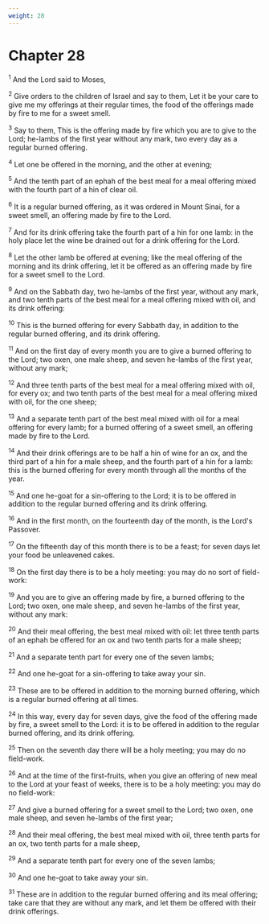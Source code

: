 ```yaml
---
weight: 28
---
```


# Chapter 28

<sup>1</sup> And the Lord said to Moses, 

<sup>2</sup> Give orders to the children of Israel and say to them, Let it be your care to give me my offerings at their regular times, the food of the offerings made by fire to me for a sweet smell. 

<sup>3</sup> Say to them, This is the offering made by fire which you are to give to the Lord; he-lambs of the first year without any mark, two every day as a regular burned offering. 

<sup>4</sup> Let one be offered in the morning, and the other at evening; 

<sup>5</sup> And the tenth part of an ephah of the best meal for a meal offering mixed with the fourth part of a hin of clear oil. 

<sup>6</sup> It is a regular burned offering, as it was ordered in Mount Sinai, for a sweet smell, an offering made by fire to the Lord. 

<sup>7</sup> And for its drink offering take the fourth part of a hin for one lamb: in the holy place let the wine be drained out for a drink offering for the Lord. 

<sup>8</sup> Let the other lamb be offered at evening; like the meal offering of the morning and its drink offering, let it be offered as an offering made by fire for a sweet smell to the Lord. 

<sup>9</sup> And on the Sabbath day, two he-lambs of the first year, without any mark, and two tenth parts of the best meal for a meal offering mixed with oil, and its drink offering: 

<sup>10</sup> This is the burned offering for every Sabbath day, in addition to the regular burned offering, and its drink offering. 

<sup>11</sup> And on the first day of every month you are to give a burned offering to the Lord; two oxen, one male sheep, and seven he-lambs of the first year, without any mark; 

<sup>12</sup> And three tenth parts of the best meal for a meal offering mixed with oil, for every ox; and two tenth parts of the best meal for a meal offering mixed with oil, for the one sheep; 

<sup>13</sup> And a separate tenth part of the best meal mixed with oil for a meal offering for every lamb; for a burned offering of a sweet smell, an offering made by fire to the Lord. 

<sup>14</sup> And their drink offerings are to be half a hin of wine for an ox, and the third part of a hin for a male sheep, and the fourth part of a hin for a lamb: this is the burned offering for every month through all the months of the year. 

<sup>15</sup> And one he-goat for a sin-offering to the Lord; it is to be offered in addition to the regular burned offering and its drink offering. 

<sup>16</sup> And in the first month, on the fourteenth day of the month, is the Lord's Passover. 

<sup>17</sup> On the fifteenth day of this month there is to be a feast; for seven days let your food be unleavened cakes. 

<sup>18</sup> On the first day there is to be a holy meeting: you may do no sort of field-work: 

<sup>19</sup> And you are to give an offering made by fire, a burned offering to the Lord; two oxen, one male sheep, and seven he-lambs of the first year, without any mark: 

<sup>20</sup> And their meal offering, the best meal mixed with oil: let three tenth parts of an ephah be offered for an ox and two tenth parts for a male sheep; 

<sup>21</sup> And a separate tenth part for every one of the seven lambs; 

<sup>22</sup> And one he-goat for a sin-offering to take away your sin. 

<sup>23</sup> These are to be offered in addition to the morning burned offering, which is a regular burned offering at all times. 

<sup>24</sup> In this way, every day for seven days, give the food of the offering made by fire, a sweet smell to the Lord: it is to be offered in addition to the regular burned offering, and its drink offering. 

<sup>25</sup> Then on the seventh day there will be a holy meeting; you may do no field-work. 

<sup>26</sup> And at the time of the first-fruits, when you give an offering of new meal to the Lord at your feast of weeks, there is to be a holy meeting: you may do no field-work: 

<sup>27</sup> And give a burned offering for a sweet smell to the Lord; two oxen, one male sheep, and seven he-lambs of the first year; 

<sup>28</sup> And their meal offering, the best meal mixed with oil, three tenth parts for an ox, two tenth parts for a male sheep, 

<sup>29</sup> And a separate tenth part for every one of the seven lambs; 

<sup>30</sup> And one he-goat to take away your sin. 

<sup>31</sup> These are in addition to the regular burned offering and its meal offering; take care that they are without any mark, and let them be offered with their drink offerings. 


